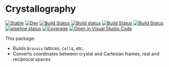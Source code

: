 # Crystallography

[![Stable](https://img.shields.io/badge/docs-stable-blue.svg)](https://mineralscloud.github.io/Crystallography.jl/stable)
[![Dev](https://img.shields.io/badge/docs-dev-blue.svg)](https://mineralscloud.github.io/Crystallography.jl/dev)
[![Build Status](https://github.com/MineralsCloud/Crystallography.jl/workflows/CI/badge.svg)](https://github.com/MineralsCloud/Crystallography.jl/actions)
[![Build status](https://ci.appveyor.com/api/projects/status/github/MineralsCloud/Crystallography.jl?svg=true)](https://ci.appveyor.com/project/singularitti/Crystallography-jl)
[![Build Status](https://cloud.drone.io/api/badges/MineralsCloud/Crystallography.jl/status.svg)](https://cloud.drone.io/MineralsCloud/Crystallography.jl)
[![Build Status](https://api.cirrus-ci.com/github/MineralsCloud/Crystallography.jl.svg)](https://cirrus-ci.com/github/MineralsCloud/Crystallography.jl)
[![pipeline status](https://gitlab.com/singularitti/Crystallography.jl/badges/master/pipeline.svg)](https://gitlab.com/singularitti/Crystallography.jl/-/pipelines)
[![Coverage](https://codecov.io/gh/MineralsCloud/Crystallography.jl/branch/master/graph/badge.svg)](https://codecov.io/gh/MineralsCloud/Crystallography.jl)
[![Open in Visual Studio Code](https://open.vscode.dev/badges/open-in-vscode.svg)](https://open.vscode.dev/organization/repository)

This package:

- Builds `Bravais` lattices, `Cell`s, etc.
- Converts coordinates between crystal and Cartesian frames, real and reciprocal spaces
